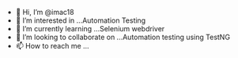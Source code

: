 - 👋 Hi, I’m @imac18
- 👀 I’m interested in ...Automation Testing
- 🌱 I’m currently learning ...Selenium webdriver
- 💞️ I’m looking to collaborate on ...Automation testing using TestNG
- 📫 How to reach me ...

<!---
imac18/imac18 is a ✨ special ✨ repository because its `README.md` (this file) appears on your GitHub profile.
You can click the Preview link to take a look at your changes.
--->
